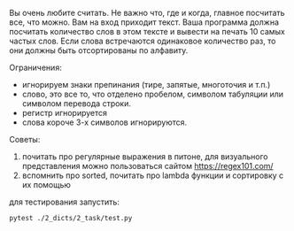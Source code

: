 Вы очень любите считать. Не важно что, где и когда, главное посчитать все, что можно.
Вам на вход приходит текст. Ваша программа должна посчитать количество слов в этом тексте и вывести на печать 10
самых частых слов. Если слова встречаются одинаковое количество раз, то они должны быть отсортированы по алфавиту.

Ограничения:
- игнорируем знаки препинания (тире, запятые, многоточия и т.п.)
- слово, это все то, что отделено пробелом, символом табуляции или символом перевода строки.
- регистр игнорируется
- слова короче 3-х символов игнорируются.


Советы:
1) почитать про регулярные выражения в питоне, для визуального представления можно пользоваться сайтом https://regex101.com/
2) вспомнить про sorted, почитать про lambda функции и сортировку с их помощью

для тестирования запустить:
```bash
pytest ./2_dicts/2_task/test.py
```